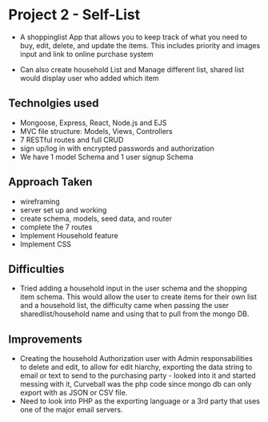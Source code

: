 # Project 2 - Self-List

- A shoppinglist App that allows you to keep track of what you need to buy, edit, delete, and update the items.
This includes priority and images input and link to online purchase system

- Can also create household List and Manage different list, shared list would display user who added which item

## Technolgies used
- Mongoose, Express, React, Node.js and EJS
- MVC file structure: Models, Views, Controllers
- 7 RESTful routes and full CRUD
- sign up/log in with encrypted passwords and authorization
- We have 1 model Schema and 1 user signup Schema

## Approach Taken

- wireframing
- server set up and working
- create schema, models, seed data, and router
- complete the 7 routes
- Implement Household feature
- Implement CSS

## Difficulties
- Tried adding a household input in the user schema and the shopping item schema. This would allow the user to create items for their own list and a household list, the difficulty came when passing the user sharedlist/household name and using that to pull from the mongo DB.

## Improvements
 - Creating the household Authorization user with Admin responsabilities to delete and edit, to allow for edit hiarchy,
 exporting the data string to email or text to send to the purchasing party - looked into it and started messing with it, Curveball was the php code since mongo db can only export with as JSON or CSV file.
 - Need to look into PHP as the exporting language or a 3rd party that uses one of the major email servers.




